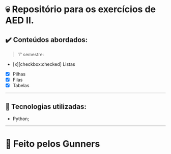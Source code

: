 # :skull: Repositório para os exercícios de AED II.



## :heavy_check_mark: Conteúdos abordados:
> 1° semestre:
- [x][checkbox:checked] Listas
- [x] Pilhas
- [x] Filas
- [x] Tabelas

---
 
## :rocket: Tecnologias utilizadas:
- Python;


---

# :eyes: Feito pelos Gunners
